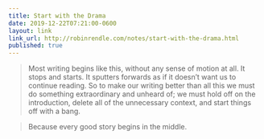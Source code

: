 ```yaml
---
title: Start with the Drama
date: 2019-12-22T07:21:00-0600
layout: link
link_url: http://robinrendle.com/notes/start-with-the-drama.html
published: true
---
```


> Most writing begins like this, without any sense of motion at all. It stops and starts. It sputters forwards as if it doesn’t want us to continue reading. So to make our writing better than all this we must do something extraordinary and unheard of; we must hold off on the introduction, delete all of the unnecessary context, and start things off with a bang.

> Because every good story begins in the middle.

